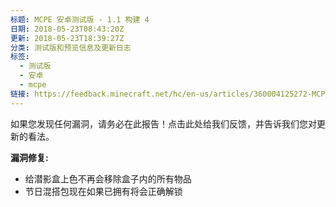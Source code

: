 ```yaml
---
标题: MCPE 安卓测试版 - 1.1 构建 4
日期: 2018-05-23T08:43:20Z
更新: 2018-05-23T18:39:27Z
分类: 测试版和预览信息及更新日志
标签:
  - 测试版
  - 安卓
  - mcpe
链接: https://feedback.minecraft.net/hc/en-us/articles/360004125272-MCPE-Android-Beta-1-1-Build-4
---
```


如果您发现任何漏洞，请务必在此报告！点击此处给我们反馈，并告诉我们您对更新的看法。

  
**漏洞修复:**

- 给潜影盒上色不再会移除盒子内的所有物品
- 节日混搭包现在如果已拥有将会正确解锁
